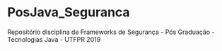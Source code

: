 # PosJava_Seguranca
Repositório disciplina de Frameworks de Segurança - Pós Graduação - Tecnologias Java - UTFPR 2019
